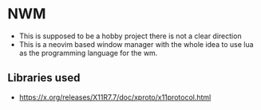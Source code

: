 # NWM
- This is supposed to be a hobby project there is not a clear direction
- This is a neovim based window manager with the whole idea to use lua as the programming language for the wm.
## Libraries used
- https://x.org/releases/X11R7.7/doc/xproto/x11protocol.html
